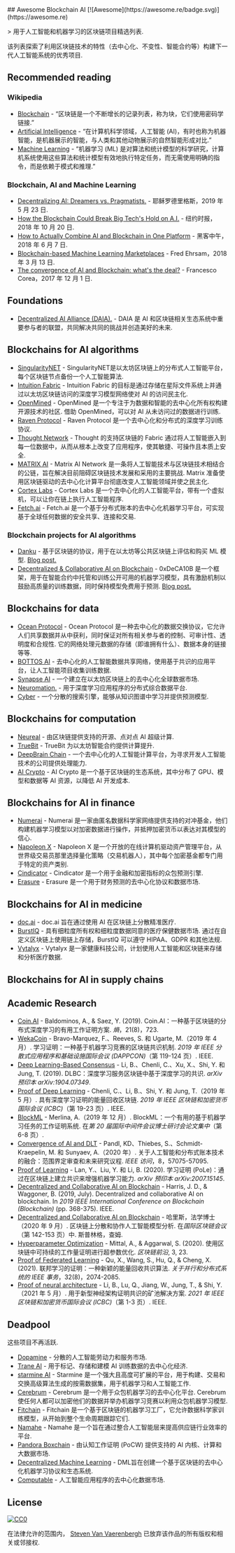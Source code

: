 <div class="github-widget" data-repo="steven2358/awesome-blockchain-ai"></div>
<script async src="https://pagead2.googlesyndication.com/pagead/js/adsbygoogle.js"></script><ins class="adsbygoogle" style="display:block" data-ad-client="ca-pub-6890694312814945" data-ad-slot="5473692530" data-ad-format="auto"  data-full-width-responsive="true"></ins><script>(adsbygoogle = window.adsbygoogle || []).push({});</script>
## Awesome Blockchain AI  [![Awesome](https://awesome.re/badge.svg)](https://awesome.re)

&gt; 用于人工智能和机器学习的区块链项目精选列表.

该列表探索了利用区块链技术的特性（去中心化、不变性、智能合约等）构建下一代人工智能系统的优秀项目.



## Recommended reading

### Wikipedia

- [Blockchain](https://en.wikipedia.org/wiki/Blockchain) - “区块链是一个不断增长的记录列表，称为块，它们使用密码学链接.”
- [Artificial Intelligence](https://en.wikipedia.org/wiki/Artificial_intelligence) - “在计算机科学领域，人工智能 (AI)，有时也称为机器智能，是机器展示的智能，与人类和其他动物展示的自然智能形成对比.”
- [Machine Learning](https://en.wikipedia.org/wiki/Machine_learning) - “机器学习 (ML) 是对算法和统计模型的科学研究，计算机系统使用这些算法和统计模型有效地执行特定任务，而无需使用明确的指令，而是依赖于模式和推理.”

### Blockchain, AI and Machine Learning

- [Decentralizing AI: Dreamers vs. Pragmatists.](https://www.linkedin.com/pulse/decentralizing-ai-dreamers-vs-pragmatists-jesus-rodriguez) - 耶稣罗德里格斯，2019 年 5 月 23 日.
- [How the Blockchain Could Break Big Tech's Hold on A.I.](https://www.nytimes.com/2018/10/20/technology/how-the-blockchain-could-break-big-techs-hold-on-ai.html) - 纽约时报，2018 年 10 月 20 日.
- [How to Actually Combine AI and Blockchain in One Platform](https://hackernoon.com/how-to-actually-combine-ai-and-blockchain-in-one-platform-ef937e919ec2) - 黑客中午，2018 年 6 月 7 日.
- [Blockchain-based Machine Learning Marketplaces](https://medium.com/@FEhrsam/blockchain-based-machine-learning-marketplaces-cb2d4dae2c17) - Fred Ehrsam，2018 年 3 月 13 日.
- [The convergence of AI and Blockchain: what's the deal?](https://medium.com/@Francesco_AI/the-convergence-of-ai-and-blockchain-whats-the-deal-60c618e3accc) - Francesco Corea，2017 年 12 月 1 日.

## Foundations

- [Decentralized AI Alliance (DAIA).](https://daia.foundation/) - DAIA 是 AI 和区块链相关生态系统中重要参与者的联盟，共同解决共同的挑战并创造美好的未来.

## Blockchains for AI algorithms

- [SingularityNET](https://singularitynet.io/) - SingularityNET是以太坊区块链上的分布式人工智能平台，每个区块链节点备份一个人工智能算法.
- [Intuition Fabric](https://intuitionfabric.com) - Intuition Fabric 的目标是通过存储在星际文件系统上并通过以太坊区块链访问的深度学习模型网络使对 AI 的访问民主化.
- [OpenMined](https://openmined.org/)  - OpenMined 是一个专注于为数据和智能的去中心化所有权构建开源技术的社区. 借助 OpenMined，可以对 AI 从未访问过的数据进行训练.
- [Raven Protocol](https://www.ravenprotocol.com/) - Raven Protocol 是一个去中心化和分布式的深度学习训练协议.
- [Thought Network](https://thought.live/) - Thought 的支持区块链的 Fabric 通过将人工智能嵌入到每一位数据中，从而从根本上改变了应用程序，使其敏捷、可操作且本质上安全.
- [MATRIX AI](https://www.matrix.io/)  - Matrix AI Network 是一条将人工智能技术与区块链技术相结合的公链，旨在解决目前阻碍区块链技术发展和采用的主要挑战.  Matrix 准备使用区块链驱动的去中心化计算平台彻底改变人工智能领域并使之民主化.
- [Cortex Labs](https://www.cortexlabs.ai/) - Cortex Labs 是一个去中心化的人工智能平台，带有一个虚拟机，可以让你在链上执行人工智能程序.
- [Fetch.ai](https://fetch.ai/) - Fetch.ai 是一个基于分布式账本的去中心化机器学习平台，可实现基于全球任何数据的安全共享、连接和交易.

### Blockchain projects for AI algorithms
- [Danku](https://github.com/algorithmiaio/danku) - 基于区块链的协议，用于在以太坊等公共区块链上评估和购买 ML 模型. [Blog post.](https://algorithmia.com/research/ml-models-on-blockchain)
- [Decentralized & Collaborative AI on Blockchain](https://github.com/microsoft/0xDeCA10B) - 0xDeCA10B 是一个框架，用于在智能合约中托管和训练公开可用的机器学习模型，具有激励机制以鼓励高质量的训练数据，同时保持模型免费用于预测. [Blog post.](https://www.microsoft.com/en-us/research/blog/leveraging-blockchain-to-make-machine-learning-models-more-accessible/)

## Blockchains for data

- [Ocean Protocol](https://oceanprotocol.com/)  - Ocean Protocol 是一种去中心化的数据交换协议，它允许人们共享数据并从中获利，同时保证对所有相关参与者的控制、可审计性、透明度和合规性. 它的网络处理元数据的存储（即谁拥有什么）、数据本身的链接等等.
- [BOTTOS AI](https://bottos.org/) - 去中心化的人工智能数据共享网络，使用基于共识的应用平台，让人工智能项目收集训练数据.
- [Synapse AI](https://blog.synapse.ai/) - 一个建立在以太坊区块链上的去中心化全球数据市场.
- [Neuromation.](https://neuromation.io/) - 用于深度学习应用程序的分布式综合数据平台.
- [Cyber](http://cyber.page/) - 一个分散的搜索引擎，能够从知识图谱中学习并提供预测模型.

## Blockchains for computation

- [Neureal](https://neureal.net/) - 由区块链提供支持的开源、点对点 AI 超级计算.
- [TrueBit](https://truebit.io/) - TrueBit 为以太坊智能合约提供计算提升.
- [DeepBrain Chain](https://www.deepbrainchain.org/) - 一个去中心化的人工智能计算平台，为寻求开发人工智能技术的公司提供处理能力.
- [AI Crypto](https://aicrypto.ai/) - AI Crypto 是一个基于区块链的生态系统，其中分布了 GPU、模型和数据等 AI 资源，以降低 AI 开发成本.

## Blockchains for AI in finance

- [Numerai](https://numer.ai/) - Numerai 是一家由匿名数据科学家网络提供支持的对​​冲基金，他们构建机器学习模型以对加密数据进行操作，并抵押加密货币以表达对其模型的信心.
- [Napoleon X](https://www.napoleonx.ai/) - Napoleon X 是一个开放的在线计算机驱动资产管理平台，从世界级交易员那里选择量化策略（交易机器人），其中每个加密基金都专门用于特定的资产类别.
- [Cindicator](https://cindicator.com/) - Cindicator 是一个用于金融和加密指标的众包预测引擎. 
- [Erasure](https://erasure.xxx/) - Erasure 是一个用于财务预测的去中心化协议和数据市场.

## Blockchains for AI in medicine

- [doc.ai](https://doc.ai/about) - doc.ai 旨在通过使用 AI 在区块链上分散精准医疗.
- [BurstIQ](https://www.burstiq.com/)  - 具有细粒度所有权和细粒度数据同意的医疗保健数据市场. 通过在自定义区块链上使用链上存储，BurstIQ 可以遵守 HIPAA、GDPR 和其他法规.
- [Vytalyx](https://vytalyx.io/) - Vytalyx 是一家健康科技公司，计划使用人工智能和区块链来存储和分析医疗数据.

## Blockchains for AI in supply chains

## Academic Research
- [Coin.AI](https://doi.org/10.3390/e21080723)  - Baldominos, A., &amp; Saez, Y. (2019).  Coin.AI：一种基于区块链的分布式深度学习的有用工作证明方案.  *熵*，21(8)，723.
- [WekaCoin](https://doi.org/10.1109/DAPPCON.2019.00023)  - Bravo-Marquez, F.、Reeves, S. 和 Ugarte, M.（2019 年 4 月）. 学习证明：一种基于机器学习竞赛的区块链共识机制.  *2019 年 IEEE 分散式应用程序和基础设施国际会议 (DAPPCON)*（第 119-124 页）.  IEEE.
- [Deep Learning-Based Consensus](https://arxiv.org/abs/1904.07349)  - Li, B.、Chenli, C.、Xu, X.、Shi, Y. 和 Jung, T. (2019).  DLBC：深度学习服务区块链中基于深度学习的共识.  *arXiv 预印本 arXiv:1904.07349*.
- [Proof of Deep Learning](https://doi.org/10.1109/BLOC.2019.8751419)  - Chenli, C.、Li, B.、Shi, Y. 和 Jung, T.（2019 年 5 月）. 具有深度学习证明的能量回收区块链.  *2019 年 IEEE 区块链和加密货币国际会议 (ICBC)*（第 19-23 页）.  IEEE.
- [BlockML](https://doi.org/10.1145/3366624.3368156)  - Merlina, A.（2019 年 12 月）.  BlockML：一个有用的基于机器学习任务的工作证明系统. 在*第 20 届国际中间件会议博士研讨会论文集中*（第 6-8 页）.
- [Convergence of AI and DLT](https://doi.org/10.1109/ACCESS.2020.2981447)  - Pandl, KD、Thiebes, S.、Schmidt-Kraepelin, M. 和 Sunyaev, A.（2020 年）. 关于人工智能和分布式账本技术的融合：范围界定审查和未来研究议程.  *IEEE 访问*，8，57075-57095.
- [Proof of Learning](https://arxiv.org/abs/2007.15145)  - Lan, Y.、Liu, Y. 和 Li, B. (2020). 学习证明 (PoLe)：通过在区块链上建立共识来增强机器学习能力.  *arXiv 预印本 arXiv:2007.15145*.
- [Decentralized and Collaborative AI on Blockchain](https://doi.org/10.1109/Blockchain.2019.00057) - Harris, J. D., & Waggoner, B. (2019, July). Decentralized and collaborative AI on blockchain. In *2019 IEEE International Conference on Blockchain (Blockchain)* (pp. 368-375). IEEE.
- [Decentralized and Collaborative AI on Blockchain](https://doi.org/10.1007/978-3-030-59638-5_10)  - 哈里斯，法学博士（2020 年 9 月）. 区块链上分散和协作人工智能模型分析. 在*国际区块链会议*（第 142-153 页）中. 斯普林格，查姆.
- [Hyperparameter Optimization](https://doi.org/10.3389/fbloc.2020.00023)  - Mittal, A., &amp; Aggarwal, S. (2020). 使用区块链中可持续的工作量证明进行超参数优化.  *区块链前沿*, 3, 23.
- [Proof of Federated Learning](https://doi.org/10.1109/TPDS.2021.3056773)  - Qu, X., Wang, S., Hu, Q., &amp; Cheng, X. (2021). 联邦学习的证明：一种新颖的能量回收共识算法.  *关于并行和分布式系统的 IEEE 事务*，32(8)，2074-2085.
- [Proof of neural architecture](https://doi.org/10.1109/ICBC51069.2021.9461067)  - Li, B., Lu, Q., Jiang, W., Jung, T., &amp; Shi, Y.（2021 年 5 月）. 用于新型神经架构证明共识的矿池解决方案.  *2021 年 IEEE 区块链和加密货币国际会议 (ICBC)*（第 1-3 页）.  IEEE.

## Deadpool

这些项目不再活跃.

- [Dopamine](https://dopamine.ai/) - 分散的人工智能劳动力和服务市场.
- [Trane AI](http://www.trane.ai/) - 用于标记、存储和建模 AI 训练数据的去中心化经济.
- [starmine AI](http://starmine.ai/) - Starmine 是一个强大且高度可扩展的平台，用于构建、交易和交换高级算法生成的按需数据集，用于机器学习和人工智能工作.
- [Cerebrum](https://cerebrum.world/)  - Cerebrum 是一个用于众包机器学习的去中心化平台.  Cerebrum 使任何人都可以加密他们的数据并举办机器学习竞赛以利用众包机器学习模型. 
- [Fitchain](https://fitchain.io/) - Fitchain 是一个基于区块链的机器学习工厂，它允许数据科学家训练模型，从开始到整个生命周期跟踪它们.
- [Namahe](https://namahe.io/) - Namahe 是一个旨在通过整合人工智能层来提高供应链行业效率的平台.
- [Pandora Boxchain](https://pandoraboxchain.ai/) - 由认知工作证明 (PoCW) 提供支持的 AI 内核、计算和大数据市场.
- [Decentralized Machine Learning](https://decentralizedml.com/) - DML旨在创建一个基于区块链的去中心化机器学习协议和生态系统.
- [Computable](https://www.computable.io/) - 人工智能应用程序的去中心化数据市场.

## License

[![CC0](http://mirrors.creativecommons.org/presskit/buttons/88x31/svg/cc-zero.svg)](https://creativecommons.org/publicdomain/zero/1.0/)

在法律允许的范围内， [Steven Van Vaerenbergh](https://github.com/steven2358) 已放弃该作品的所有版权和相关或邻接权.
